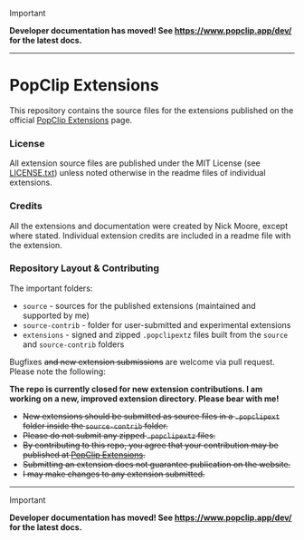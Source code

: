 > [!IMPORTANT]
> **Developer documentation has moved! See <https://www.popclip.app/dev/> for the latest docs.**

---

# PopClip Extensions

This repository contains the source files for the extensions published on the official [PopClip Extensions](http://pilotmoon.com/popclip/extensions) page.

### License

All extension source files are published under the MIT License (see [LICENSE.txt](/LICENSE.txt)) unless noted otherwise in the readme files of individual extensions.

### Credits

All the extensions and documentation were created by Nick Moore, except where stated. Individual extension credits are included in a readme file with the extension.

### Repository Layout & Contributing

The important folders:

- `source` - sources for the published extensions (maintained and supported by me)
- `source-contrib` - folder for user-submitted and experimental extensions
- `extensions` - signed and zipped `.popclipextz` files built from the `source` and `source-contrib` folders

Bugfixes ~~and new extension submissions~~ are welcome via pull request. Please note the following:

**The repo is currently closed for new extension contributions. I am working on a new, improved extension directory. Please bear with me!**

- ~~New extensions should be submitted as source files in a `.popclipext` folder inside the `source-contrib` folder.~~
- ~~Please do not submit any zipped `.popclipextz` files.~~
- ~~By contributing to this repo, you agree that your contribution may be published at [PopClip Extensions](https://pilotmoon.com/popclip/extensions/).~~
- ~~Submitting an extension does not guarantee publication on the website.~~
- ~~I may make changes to any extension submitted.~~

----

> [!IMPORTANT]
> **Developer documentation has moved! See <https://www.popclip.app/dev/> for the latest docs.**

